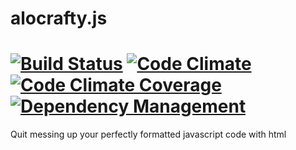 alocrafty.js
================================================
[![Build Status](https://travis-ci.org/gerardorf/alocrafty.js.svg?branch=master)](https://travis-ci.org/gerardorf/alocrafty.js) [![Code Climate](https://codeclimate.com/github/gerardorf/alocrafty.js.png)](https://codeclimate.com/github/gerardorf/alocrafty.js) [![Code Climate Coverage](https://codeclimate.com/github/gerardorf/alocrafty.js/coverage.png)](https://codeclimate.com/github/gerardorf/alocrafty.js) [![Dependency Management](https://david-dm.org/gerardorf/alocrafty.js.png)](https://david-dm.org/gerardorf/alocrafty.js.png)
================================================

Quit messing up your perfectly formatted javascript code with html


